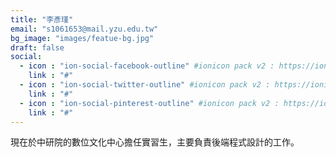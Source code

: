 ```yaml
---
title: "李彥瑾"
email: "s1061653@mail.yzu.edu.tw"
bg_image: "images/featue-bg.jpg"
draft: false
social:
  - icon : "ion-social-facebook-outline" #ionicon pack v2 : https://ionicons.com/v2/
    link : "#"
  - icon : "ion-social-twitter-outline" #ionicon pack v2 : https://ionicons.com/v2/
    link : "#"
  - icon : "ion-social-pinterest-outline" #ionicon pack v2 : https://ionicons.com/v2/
    link : "#"
---
```


現在於中研院的數位文化中心擔任實習生，主要負責後端程式設計的工作。
